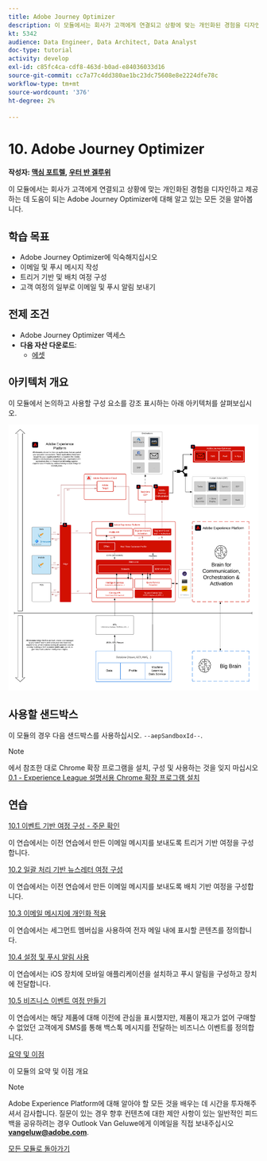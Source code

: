 ```yaml
---
title: Adobe Journey Optimizer
description: 이 모듈에서는 회사가 고객에게 연결되고 상황에 맞는 개인화된 경험을 디자인하고 제공하는 데 도움이 되는 Journey Optimizer에 대해 알고 있는 모든 것을 알아봅니다.
kt: 5342
audience: Data Engineer, Data Architect, Data Analyst
doc-type: tutorial
activity: develop
exl-id: c85fc4ca-cdf8-463d-b0ad-e84036033d16
source-git-commit: cc7a77c4dd380ae1bc23dc75608e8e2224dfe78c
workflow-type: tm+mt
source-wordcount: '376'
ht-degree: 2%

---
```


# 10. Adobe Journey Optimizer

**작성자: [맥심 포트렐](https://www.linkedin.com/in/maximefoutrel/), [우터 반 겔루위](https://www.linkedin.com/in/woutervangeluwe/)**

이 모듈에서는 회사가 고객에게 연결되고 상황에 맞는 개인화된 경험을 디자인하고 제공하는 데 도움이 되는 Adobe Journey Optimizer에 대해 알고 있는 모든 것을 알아봅니다.

## 학습 목표

- Adobe Journey Optimizer에 익숙해지십시오
- 이메일 및 푸시 메시지 작성
- 트리거 기반 및 배치 여정 구성
- 고객 여정의 일부로 이메일 및 푸시 알림 보내기

## 전제 조건

- Adobe Journey Optimizer 액세스
- **다음 자산 다운로드**:
   - [에셋](./../../assets/ajo/ajo_assets.zip)

## 아키텍처 개요

이 모듈에서 논의하고 사용할 구성 요소를 강조 표시하는 아래 아키텍처를 살펴보십시오.

![아키텍처 개요](../../assets/images/architecturem23.png)

## 사용할 샌드박스

이 모듈의 경우 다음 샌드박스를 사용하십시오. `--aepSandboxId--`.

>[!NOTE]
>
>에서 참조한 대로 Chrome 확장 프로그램을 설치, 구성 및 사용하는 것을 잊지 마십시오 [0.1 - Experience League 설명서용 Chrome 확장 프로그램 설치](../module0/ex1.md)

## 연습

[10.1 이벤트 기반 여정 구성 - 주문 확인](./ex1.md)

이 연습에서는 이전 연습에서 만든 이메일 메시지를 보내도록 트리거 기반 여정을 구성합니다.

[10.2 일괄 처리 기반 뉴스레터 여정 구성](./ex2.md)

이 연습에서는 이전 연습에서 만든 이메일 메시지를 보내도록 배치 기반 여정을 구성합니다.

[10.3 이메일 메시지에 개인화 적용](./ex3.md)

이 연습에서는 세그먼트 멤버십을 사용하여 전자 메일 내에 표시할 콘텐츠를 정의합니다.

[10.4 설정 및 푸시 알림 사용](./ex4.md)

이 연습에서는 iOS 장치에 모바일 애플리케이션을 설치하고 푸시 알림을 구성하고 장치에 전달합니다.

[10.5 비즈니스 이벤트 여정 만들기](./ex5.md)

이 연습에서는 해당 제품에 대해 이전에 관심을 표시했지만, 제품이 재고가 없어 구매할 수 없었던 고객에게 SMS를 통해 백스톡 메시지를 전달하는 비즈니스 이벤트를 정의합니다.

[요약 및 이점](./summary.md)

이 모듈의 요약 및 이점 개요

>[!NOTE]
>
>Adobe Experience Platform에 대해 알아야 할 모든 것을 배우는 데 시간을 투자해주셔서 감사합니다. 질문이 있는 경우 향후 컨텐츠에 대한 제안 사항이 있는 일반적인 피드백을 공유하려는 경우 Outlook Van Geluwe에게 이메일을 직접 보내주십시오 **vangeluw@adobe.com**.

[모든 모듈로 돌아가기](../../overview.md)
